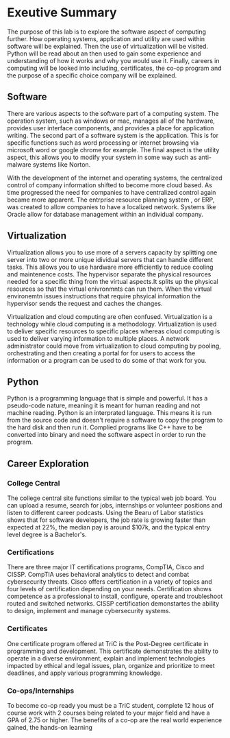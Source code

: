 # Exeutive Summary
The purpose of this lab is to explore the software aspect of computing further. How operating systems, application and utility are used within software will be explained. Then the use of virtualization will be visited. Python will be read about an then used to gain some experience and understanding of how it works and why you would use it. Finally, careers in computing will be looked into including, certificates, the co-op program and the purpose of a specific choice company will be explained.

## Software
There are various aspects to the software part of a computing system. The operation system, such as windows or mac, manages all of the hardware, provides user interface components, and provides a place for application writing. The second part of a software system is the application. This is for specific functions such as word processing or internet browsing via microsoft word or google chrome for example. The final aspect is the utility aspect, this allows you to modify your system in some way such as anti-malware systems like Norton. 

With the development of the internet and operating systems, the centralized control of company information shifted to become more cloud based. As time progressed the need for companies to have centralized control again became more apparent. The entrprise resource planning system , or ERP, was created to allow companies to have a localized network. Systems like Oracle allow for database management within an individual company. 

## Virtualization
Virtualization allows you to use more of a servers capacity by splitting one server into two or more unique idividual servers that can handle different tasks. This allows you to use hardware more efficiently to reduce cooling and maintenence costs. The hypervisor separate the physical resources needed for a specific thing from the virtual aspects.It splits up the physical resources so that the virtual enivronmnts can run them. When the virtual environemtn issues instructions that require phsyical information the hypervisor sends the request and caches the changes.

Virtualization and cloud computing are often confused. Virtualization is a technology while cloud computing is a methodology. Virtualization is used to deliver specific resources to specific places whereas cloud computing is used to deliver varying information to multiple places. A network administrator could move from virtualization to cloud computing by pooling, orchestrating and then creating a portal for for users to access the information or a program can be used to do some of that work for you. 

## Python
Python is a programming language that is simple and powerful. It has a pseudo-code nature, meaning it is meant for human reading and not machine reading. Python is an interprated language. This means it is run from the source code and doesn't require a software to copy the program to the hard disk and then run it. Complied programs like C++ have to be converted into binary and need the software aspect in order to run the program. 

## Career Exploration
### College Central
The college central site functions similar to the typical web job board. You can upload a resume, search for jobs, internships or volunteer positions and listen to different career podcasts. 
Using the Bearu of Labor statistics shows that for software developers, the job rate is growing faster than expected at 22%, the median pay is around $107k, and the typical entry level degree is a Bachelor's. 

### Certifications
There are three major IT certifications programs, CompTIA, Cisco and CISSP. CompTIA uses behavioral analytics to detect and combat cybersecurity threats. Cisco offers certification in a variety of topics and four levels of certification depending on your needs. Certification shows competence as a professional to install, configure, operate and troubleshoot routed and switched networks. CISSP certification demonstartes the ability to design, implement and manage cybersecurity systems. 

### Certificates 
One certificate program offered at TriC is the Post-Degree certificate in programming and development. This certificate demonstrates the ability to operate in a diverse environment, explain and implement technologies impacted by ethical and legal issues, plan, organize and prioritize to meet deadlines, and apply various programming knowledge. 

### Co-ops/Internships
To become co-op ready you must be a TriC student, complete 12 hous of course work with 2 courses being related to your major field and have a GPA of 2.75 or higher. The benefits of a co-op are the real world experience gained, the hands-on learning 
